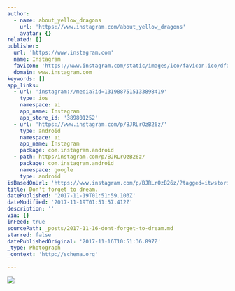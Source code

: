 ```yaml
---
author:
  - name: about_yellow_dragons
    url: 'https://www.instagram.com/about_yellow_dragons'
    avatar: {}
related: []
publisher:
  url: 'https://www.instagram.com'
  name: Instagram
  favicon: 'https://www.instagram.com/static/images/ico/favicon.ico/dfa85bb1fd63.ico'
  domain: www.instagram.com
keywords: []
app_links:
  - url: 'instagram://media?id=1319887515133898419'
    type: ios
    namespace: ai
    app_name: Instagram
    app_store_id: '389801252'
  - url: 'https://www.instagram.com/p/BJRLrOzB26z/'
    type: android
    namespace: ai
    app_name: Instagram
    package: com.instagram.android
  - path: https/instagram.com/p/BJRLrOzB26z/
    package: com.instagram.android
    namespace: google
    type: android
isBasedOnUrl: 'https://www.instagram.com/p/BJRLrOzB26z/?tagged=itwstories'
title: Don't forget to dream.
datePublished: '2017-11-19T01:51:59.103Z'
dateModified: '2017-11-19T01:51:57.412Z'
description: ''
via: {}
inFeed: true
sourcePath: _posts/2017-11-16-dont-forget-to-dream.md
starred: false
datePublishedOriginal: '2017-11-16T10:51:36.897Z'
_type: Photograph
_context: 'http://schema.org'

---
```

![](https://imgflo.herokuapp.com/graph/2b2431f8e7ba7b0/124ec855425b4efe4bb734f2d5b64f9b/croprotate.jpg?cropheight=723&cropwidth=1080&degrees=0&input=https%3A%2F%2Fscontent-iad3-1.cdninstagram.com%2Ft51.2885-15%2Fe35%2F14052400_236463806754543_861147207_n.jpg&x=0&y=182)